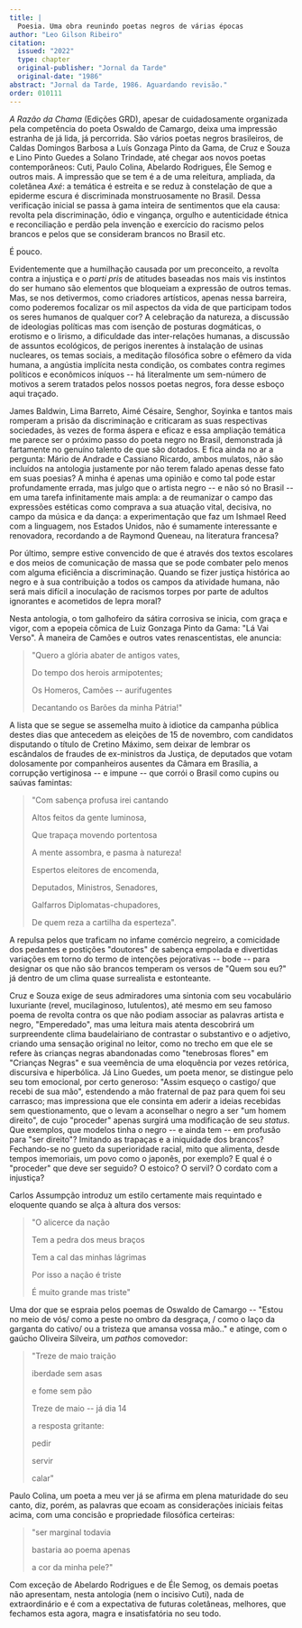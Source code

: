 ```yaml
---
title: |
  Poesia. Uma obra reunindo poetas negros de várias épocas
author: "Leo Gilson Ribeiro"
citation:
  issued: "2022"
  type: chapter
  original-publisher: "Jornal da Tarde"
  original-date: "1986"
abstract: "Jornal da Tarde, 1986. Aguardando revisão."
order: 010111
---
```


*A Razão da Chama* (Edições GRD), apesar de cuidadosamente organizada pela competência do poeta Oswaldo de Camargo, deixa uma impressão estranha de já lida, já percorrida. São vários poetas negros brasileiros, de Caldas Domingos Barbosa a Luís Gonzaga Pinto da Gama, de Cruz e Souza e Lino Pinto Guedes a Solano Trindade, até chegar aos novos poetas contemporâneos: Cuti, Paulo Colina, Abelardo Rodrigues, Éle Semog e outros mais. A impressão que se tem é a de uma releitura, ampliada, da coletânea *Axé*: a temática é estreita e se reduz à constelação de que a epiderme escura é discriminada monstruosamente no Brasil. Dessa verificação inicial se passa à gama inteira de sentimentos que ela causa: revolta pela discriminação, ódio e vingança, orgulho e autenticidade étnica e reconciliação e perdão pela invenção e exercício do racismo pelos brancos e pelos que se consideram brancos no Brasil etc.

É pouco.

Evidentemente que a humilhação causada por um preconceito, a revolta contra a injustiça e o *parti pris* de atitudes baseadas nos mais vis instintos do ser humano são elementos que bloqueiam a expressão de outros temas. Mas, se nos detivermos, como criadores artísticos, apenas nessa barreira, como poderemos focalizar os mil aspectos da vida de que participam todos os seres humanos de qualquer cor? A celebração da natureza, a discussão de ideologias políticas mas com isenção de posturas dogmáticas, o erotismo e o lirismo, a dificuldade das inter-relações humanas, a discussão de assuntos ecológicos, de perigos inerentes à instalação de usinas nucleares, os temas sociais, a meditação filosófica sobre o efêmero da vida humana, a angústia implícita nesta condição, os combates contra regimes políticos e econômicos iníquos -- há literalmente um sem-número de motivos a serem tratados pelos nossos poetas negros, fora desse esboço aqui traçado.

James Baldwin, Lima Barreto, Aimé Césaire, Senghor, Soyinka e tantos mais romperam a prisão da discriminação e criticaram as suas respectivas sociedades, às vezes de forma áspera e eficaz e essa ampliação temática me parece ser o próximo passo do poeta negro no Brasil, demonstrada já fartamente no genuíno talento de que são dotados. E fica ainda no ar a pergunta: Mário de Andrade e Cassiano Ricardo, ambos mulatos, não são incluídos na antologia justamente por não terem falado apenas desse fato em suas poesias? A minha é apenas uma opinião e como tal pode estar profundamente errada, mas julgo que o artista negro -- e não só no Brasil -- em uma tarefa infinitamente mais ampla: a de reumanizar o campo das expressões estéticas como comprava a sua atuação vital, decisiva, no campo da música e da dança: a experimentação que faz um Ishmael Reed com a linguagem, nos Estados Unidos, não é sumamente interessante e renovadora, recordando a de Raymond Queneau, na literatura francesa?

Por último, sempre estive convencido de que é através dos textos escolares e dos meios de comunicação de massa que se pode combater pelo menos com alguma eficiência a discriminação. Quando se fizer justiça histórica ao negro e à sua contribuição a todos os campos da atividade humana, não será mais difícil a inoculação de racismos torpes por parte de adultos ignorantes e acometidos de lepra moral?

Nesta antologia, o tom galhofeiro da sátira corrosiva se inicia, com graça e vigor, com a epopeia cômica de Luiz Gonzaga Pinto da Gama: "Lá Vai Verso". À maneira de Camões e outros vates renascentistas, ele anuncia:

> "Quero a glória abater de antigos vates, 
>
> Do tempo dos herois armipotentes; 
>
> Os Homeros, Camões -- aurifugentes 
>
> Decantando os Barões da minha Pátria!"

A lista que se segue se assemelha muito à idiotice da campanha pública destes dias que antecedem as eleições de 15 de novembro, com candidatos disputando o título de Cretino Máximo, sem deixar de lembrar os escândalos de fraudes de ex-ministros da Justiça, de deputados que votam dolosamente por companheiros ausentes da Câmara em Brasília, a corrupção vertiginosa -- e impune -- que corrói o Brasil como cupins ou saúvas famintas:

> "Com sabença profusa irei cantando 
>
> Altos feitos da gente luminosa, 
>
> Que trapaça movendo portentosa 
>
> A mente assombra, e pasma à natureza! 
>
> Espertos eleitores de encomenda, 
>
> Deputados, Ministros, Senadores, 
>
> Galfarros Diplomatas-chupadores, 
>
> De quem reza a cartilha da esperteza".

A repulsa pelos que traficam no infame comércio negreiro, a comicidade dos pedantes e postições "doutores" de sabença empolada e divertidas variações em torno do termo de intenções pejorativas -- bode -- para designar os que não são brancos temperam os versos de "Quem sou eu?" já dentro de um clima quase surrealista e estonteante.

Cruz e Souza exige de seus admiradores uma sintonia com seu vocabulário luxuriante (revel, mucilaginoso, lutulentos), até mesmo em seu famoso poema de revolta contra os que não podiam associar as palavras artista e negro, "Emperedado", mas uma leitura mais atenta descobrirá um surpreendente clima baudelairiano de contrastar o substantivo e o adjetivo, criando uma sensação original no leitor, como no trecho em que ele se refere às crianças negras abandonadas como "tenebrosas flores" em "Crianças Negras" e sua veemência de uma eloquência por vezes retórica, discursiva e hiperbólica. Já Lino Guedes, um poeta menor, se distingue pelo seu tom emocional, por certo generoso: "Assim esqueço o castigo/ que recebi de sua mão", estendendo a mão fraternal de paz para quem foi seu carrasco; mas impressiona que ele consinta em aderir a ideias recebidas sem questionamento, que o levam a aconselhar o negro a ser "um homem direito", de cujo "proceder" apenas surgirá uma modificação de seu *status*. Que exemplos, que modelos tinha o negro -- e ainda tem -- em profusão para "ser direito"? Imitando as trapaças e a iniquidade dos brancos? Fechando-se no gueto da superioridade racial, mito que alimenta, desde tempos imemoriais, um povo como o japonês, por exemplo? E qual é o "proceder" que deve ser seguido? O estoico? O servil? O cordato com a injustiça?

Carlos Assumpção introduz um estilo certamente mais requintado e eloquente quando se alça à altura dos versos:

> "O alicerce da nação 
>
> Tem a pedra dos meus braços 
>
> Tem a cal das minhas lágrimas 
>
> Por isso a nação é triste 
>
> É muito grande mas triste"

Uma dor que se espraia pelos poemas de Oswaldo de Camargo -- "Estou no meio de vós/ como a peste no ombro da desgraça, / como o laço da garganta do cativo/ ou a tristeza que amansa vossa mão.." e atinge, com o gaúcho Oliveira Silveira, um *pathos* comovedor:

> "Treze de maio traição 
>
> iberdade sem asas 
>
> e fome sem pão 
>
> Treze de maio -- já dia 14 
>
> a resposta gritante: 
>
> pedir 
>
> servir 
>
> calar"

Paulo Colina, um poeta a meu ver já se afirma em plena maturidade do seu canto, diz, porém, as palavras que ecoam as considerações iniciais feitas acima, com uma concisão e propriedade filosófica certeiras:

> "ser marginal todavia 
>
> bastaria ao poema apenas 
>
> a cor da minha pele?"

Com exceção de Abelardo Rodrigues e de Éle Semog, os demais poetas não apresentam, nesta antologia (nem o incisivo Cuti), nada de extraordinário e é com a expectativa de futuras coletâneas, melhores, que fechamos esta agora, magra e insatisfatória no seu todo.


